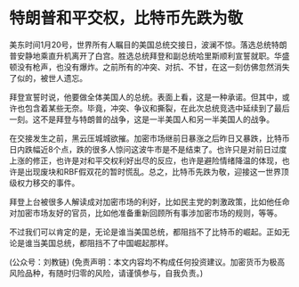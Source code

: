 # 特朗普和平交权，比特币先跌为敬

美东时间1月20号，世界所有人瞩目的美国总统交接日，波澜不惊。落选总统特朗普安静地乘直升机离开了白宫。胜选总统拜登和副总统哈里斯顺利宣誓就职。华盛顿没有枪声，也没有爆炸。之前所有的冲突、对抗、不甘，在这一刻仿佛忽然消失了似的，被世人遗忘。

拜登宣誓时说，他要做全体美国人的总统。表面上看，这是一种承诺。但其中，或许也包含着某些无奈。毕竟，冲突、争议和撕裂，在此次总统竞选中延续到了最后一刻。这不是拜登与特朗普的战争，这是一半美国人和另一半美国人的战争。

在交接发生之前，黑云压城城欲摧。加密市场继前日暴涨之后昨日又暴跌，比特币日内跌幅近8个点，跌的很多人惊问这波牛市是不是结束了。也许只是对前日过度上涨的修正，也许是对和平交权利好出尽的反应，也许是避险情绪降温的体现，也许是出现废块和RBF假双花的暂时慌乱。总之，比特币先跌为敬，迎接这一世界顶级权力移交的事件。

拜登上台被很多人解读成对加密市场的利好，比如民主党的刺激政策，比如他任命对加密市场友好的官员，比如他准备重新回顾所有事涉加密市场的规则，等等。

不过我们可以肯定的是，无论是谁当美国总统，都阻挡不了比特币的崛起。正如无论是谁当美国总统，都阻挡不了中国崛起那样。

\(公众号：刘教链\)  \(免责声明：本文内容均不构成任何投资建议。加密货币为极高风险品种，有随时归零的风险，请谨慎参与，自我负责。\)

